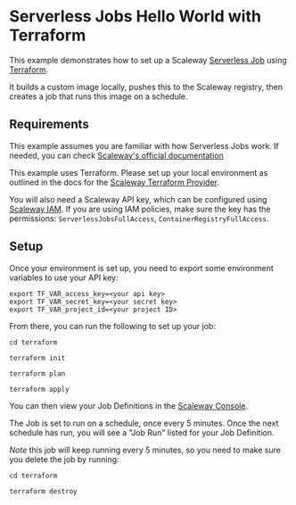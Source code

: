# Serverless Jobs Hello World with Terraform

This example demonstrates how to set up a Scaleway [Serverless Job](https://www.scaleway.com/en/serverless-jobs/) using [Terraform](https://www.terraform.io/).

It builds a custom image locally, pushes this to the Scaleway registry, then creates a job that runs this image on a schedule.

## Requirements

This example assumes you are familiar with how Serverless Jobs work. If needed, you can check [Scaleway's official documentation](https://www.scaleway.com/en/docs/serverless/jobs/quickstart/)

This example uses Terraform. Please set up your local environment as outlined in the docs for the [Scaleway Terraform Provider](https://registry.terraform.io/providers/scaleway/scaleway/latest/docs).

You will also need a Scaleway API key, which can be configured using [Scaleway IAM](https://www.scaleway.com/en/docs/identity-and-access-management/iam/how-to/create-api-keys/). If you are using IAM policies, make sure the key has the permissions: `ServerlessJobsFullAccess`, `ContainerRegistryFullAccess`.

## Setup

Once your environment is set up, you need to export some environment variables to use your API key:

```console
export TF_VAR_access_key=<your api key>
export TF_VAR_secret_key=<your secret key>
export TF_VAR_project_id=<your project ID>
```

From there, you can run the following to set up your job:

```console
cd terraform

terraform init

terraform plan

terraform apply
```

You can then view your Job Definitions in the [Scaleway Console](https://console.scaleway.com/serverless-jobs/jobs).

The Job is set to run on a schedule, once every 5 minutes. Once the next schedule has run, you will see a "Job Run" listed for your Job Definition.

*Note* this job will keep running every 5 minutes, so you need to make sure you delete the job by running:

```console
cd terraform

terraform destroy
```

